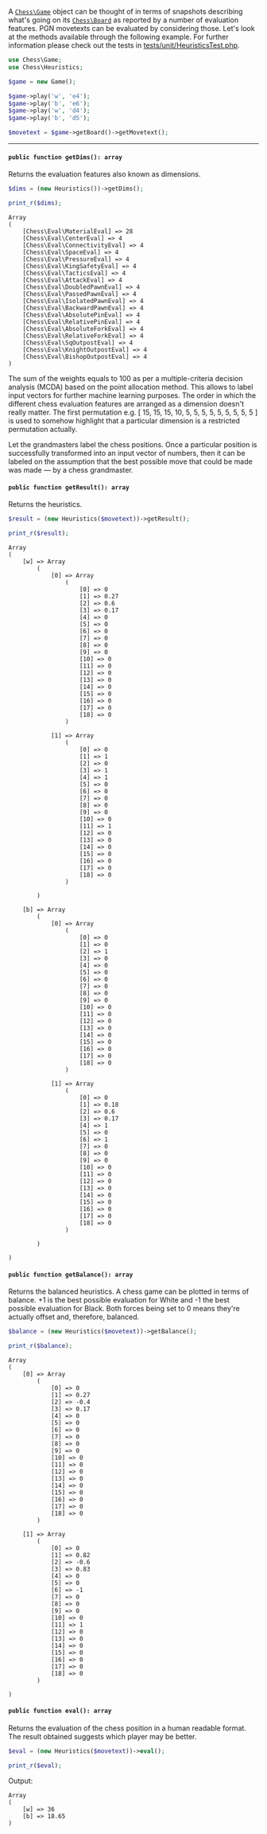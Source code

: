 A [`Chess\Game`](https://php-chess.readthedocs.io/en/latest/game/) object can be thought of in terms of snapshots describing what's going on its [`Chess\Board`](https://php-chess.readthedocs.io/en/latest/board/) as reported by a number of evaluation features. PGN movetexts can be evaluated by considering those. Let's look at the methods available through the following example. For further information please check out the tests in [tests/unit/HeuristicsTest.php](https://github.com/chesslablab/php-chess/blob/master/tests/unit/HeuristicsTest.php).

```php
use Chess\Game;
use Chess\Heuristics;

$game = new Game();

$game->play('w', 'e4');
$game->play('b', 'e6');
$game->play('w', 'd4');
$game->play('b', 'd5');

$movetext = $game->getBoard()->getMovetext();
```

---

#### `public function getDims(): array`

Returns the evaluation features also known as dimensions.

```php
$dims = (new Heuristics())->getDims();

print_r($dims);
```
```text
Array
(
    [Chess\Eval\MaterialEval] => 28
    [Chess\Eval\CenterEval] => 4
    [Chess\Eval\ConnectivityEval] => 4
    [Chess\Eval\SpaceEval] => 4
    [Chess\Eval\PressureEval] => 4
    [Chess\Eval\KingSafetyEval] => 4
    [Chess\Eval\TacticsEval] => 4
    [Chess\Eval\AttackEval] => 4
    [Chess\Eval\DoubledPawnEval] => 4
    [Chess\Eval\PassedPawnEval] => 4
    [Chess\Eval\IsolatedPawnEval] => 4
    [Chess\Eval\BackwardPawnEval] => 4
    [Chess\Eval\AbsolutePinEval] => 4
    [Chess\Eval\RelativePinEval] => 4
    [Chess\Eval\AbsoluteForkEval] => 4
    [Chess\Eval\RelativeForkEval] => 4
    [Chess\Eval\SqOutpostEval] => 4
    [Chess\Eval\KnightOutpostEval] => 4
    [Chess\Eval\BishopOutpostEval] => 4
)
```

The sum of the weights equals to 100 as per a multiple-criteria decision analysis (MCDA) based on the point allocation method. This allows to label input vectors for further machine learning purposes. The order in which the different chess evaluation features are arranged as a dimension doesn't really matter. The first permutation e.g. [ 15, 15, 15, 10, 5, 5, 5, 5, 5, 5, 5, 5, 5 ] is used to somehow highlight that a particular dimension is a restricted permutation actually.

Let the grandmasters label the chess positions. Once a particular position is successfully transformed into an input vector of numbers, then it can be labeled on the assumption that the best possible move that could be made was made — by a chess grandmaster.

#### `public function getResult(): array`

Returns the heuristics.

```php
$result = (new Heuristics($movetext))->getResult();

print_r($result);
```
```text
Array
(
    [w] => Array
        (
            [0] => Array
                (
                    [0] => 0
                    [1] => 0.27
                    [2] => 0.6
                    [3] => 0.17
                    [4] => 0
                    [5] => 0
                    [6] => 0
                    [7] => 0
                    [8] => 0
                    [9] => 0
                    [10] => 0
                    [11] => 0
                    [12] => 0
                    [13] => 0
                    [14] => 0
                    [15] => 0
                    [16] => 0
                    [17] => 0
                    [18] => 0
                )

            [1] => Array
                (
                    [0] => 0
                    [1] => 1
                    [2] => 0
                    [3] => 1
                    [4] => 1
                    [5] => 0
                    [6] => 0
                    [7] => 0
                    [8] => 0
                    [9] => 0
                    [10] => 0
                    [11] => 1
                    [12] => 0
                    [13] => 0
                    [14] => 0
                    [15] => 0
                    [16] => 0
                    [17] => 0
                    [18] => 0
                )

        )

    [b] => Array
        (
            [0] => Array
                (
                    [0] => 0
                    [1] => 0
                    [2] => 1
                    [3] => 0
                    [4] => 0
                    [5] => 0
                    [6] => 0
                    [7] => 0
                    [8] => 0
                    [9] => 0
                    [10] => 0
                    [11] => 0
                    [12] => 0
                    [13] => 0
                    [14] => 0
                    [15] => 0
                    [16] => 0
                    [17] => 0
                    [18] => 0
                )

            [1] => Array
                (
                    [0] => 0
                    [1] => 0.18
                    [2] => 0.6
                    [3] => 0.17
                    [4] => 1
                    [5] => 0
                    [6] => 1
                    [7] => 0
                    [8] => 0
                    [9] => 0
                    [10] => 0
                    [11] => 0
                    [12] => 0
                    [13] => 0
                    [14] => 0
                    [15] => 0
                    [16] => 0
                    [17] => 0
                    [18] => 0
                )

        )

)
```

#### `public function getBalance(): array`

Returns the balanced heuristics. A chess game can be plotted in terms of balance. +1 is the best possible evaluation for White and -1 the best possible evaluation for Black. Both forces being set to 0 means they're actually offset and, therefore, balanced.

```php
$balance = (new Heuristics($movetext))->getBalance();

print_r($balance);
```
```text
Array
(
    [0] => Array
        (
            [0] => 0
            [1] => 0.27
            [2] => -0.4
            [3] => 0.17
            [4] => 0
            [5] => 0
            [6] => 0
            [7] => 0
            [8] => 0
            [9] => 0
            [10] => 0
            [11] => 0
            [12] => 0
            [13] => 0
            [14] => 0
            [15] => 0
            [16] => 0
            [17] => 0
            [18] => 0
        )

    [1] => Array
        (
            [0] => 0
            [1] => 0.82
            [2] => -0.6
            [3] => 0.83
            [4] => 0
            [5] => 0
            [6] => -1
            [7] => 0
            [8] => 0
            [9] => 0
            [10] => 0
            [11] => 1
            [12] => 0
            [13] => 0
            [14] => 0
            [15] => 0
            [16] => 0
            [17] => 0
            [18] => 0
        )

)
```

#### `public function eval(): array`

Returns the evaluation of the chess position in a human readable format. The result obtained suggests which player may be better.

```php
$eval = (new Heuristics($movetext))->eval();

print_r($eval);
```

Output:

```text
Array
(
    [w] => 36
    [b] => 18.65
)
```
